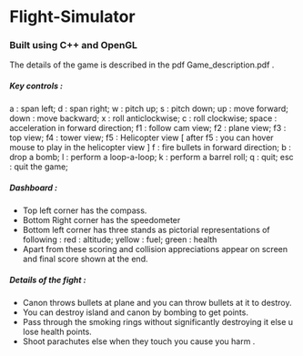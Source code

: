 # Flight-Simulator
### Built using C++ and OpenGL

The details of the game is described in the pdf Game_description.pdf .

##### Key controls :

a : span left;
d : span right;
w : pitch up;
s : pitch down;
up : move forward;
down : move backward;
x : roll anticlockwise;
c : roll clockwise;
space : acceleration in forward direction;
f1 : follow cam view;
f2 : plane view;
f3 : top view;
f4 : tower view;
f5 : Helicopter view
[ after f5 : you can hover mouse to play in the helicopter view ]
f : fire bullets in forward direction;
b : drop a bomb;
l : perform a loop-a-loop;
k : perform a barrel roll;
q : quit;
esc : quit the game;

##### Dashboard : 

- Top left corner has the compass.
- Bottom Right corner has the speedometer
- Bottom left corner has three stands as pictorial representations of following :
red : altitude;
yellow : fuel;
green : health
- Apart from these scoring and collision appreciations appear on screen and final score
shown at the end.

##### Details of the fight : 

- Canon throws bullets at plane and you can throw bullets at it to destroy.
- You can destroy island and canon by bombing to get points.
- Pass through the smoking rings without significantly destroying it else u lose health points.
- Shoot parachutes else when they touch you cause you harm .






